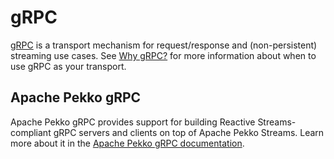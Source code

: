 # gRPC

[gRPC](https://grpc.io/) is a transport mechanism for request/response and (non-persistent) streaming use cases. See [Why gRPC?](https://doc.akka.io/docs/pekko-grpc/current/whygrpc.html) for more information about when to use gRPC as your transport.

## Apache Pekko gRPC

Apache Pekko gRPC provides support for building Reactive Streams-compliant gRPC servers and clients on top of Apache Pekko Streams.
Learn more about it in the [Apache Pekko gRPC documentation](https://doc.akka.io/docs/pekko-grpc/current/).   
